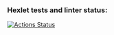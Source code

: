### Hexlet tests and linter status:
[![Actions Status](https://github.com/QQpy3ko/devops-for-programmers-project-76/actions/workflows/hexlet-check.yml/badge.svg)](https://github.com/QQpy3ko/devops-for-programmers-project-76/actions)
